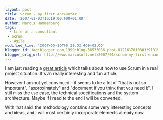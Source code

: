 ```yaml
---
layout: post
title: Scrum - my first encounter
date: '2007-01-03T16:19:00.000+01:00'
author: Marcus Hammarberg
tags:
  - Life of a consultant
 - Scrum
  - Agile
modified_time: '2007-05-16T08:29:53.469+02:00'
blogger_id: tag:blogger.com,1999:blog-36533086.post-8121637810301291815
blogger_orig_url: http://www.marcusoft.net/2007/01/scrum-my-first-encounter.html
---
```


I am
just reading a [great
article](http://www.crisp.se/henrik.kniberg/ScrumAndXpFromTheTrenches.pdf)
which talks about how to use Scrum in a real project situation. It's an
really interesting and fun article.

However I am not yet convinced - it seems to be a lot of "that is not so
important", "approximately" and "document if you think that you need
it". I still miss the use case, the technical specifications and the
system architecture. Maybe if i read to the end i will be converted.

With that said; the methodology contains some very interesting concepts
and ideas, and i will most certainly incorporate elements already now.
